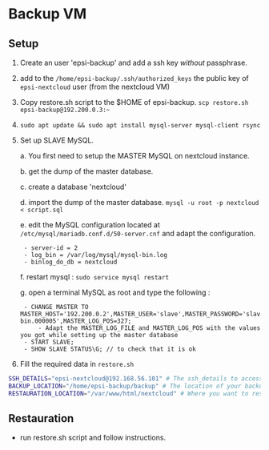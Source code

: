 # Backup VM

## Setup

1. Create an user 'epsi-backup' and add a ssh key *without* passphrase.

2. add to the `/home/epsi-backup/.ssh/authorized_keys` the public key of  `epsi-nextcloud` user (from the nextcloud VM)

3. Copy restore.sh script to the $HOME of epsi-backup. `scp restore.sh epsi-backup@192.200.0.3:~`

4. `sudo apt update && sudo apt install mysql-server mysql-client rsync`

5. Set up SLAVE MySQL.

    a. You first need to setup the MASTER MySQL on nextcloud instance.

    b. get the dump of the master database.

    c. create a database 'nextcloud'

    d. import the dump of the master database. `mysql -u root -p nextcloud < script.sql`

    e. edit the MySQL configuration located at `/etc/mysql/mariadb.conf.d/50-server.cnf` and adapt the configuration.

        - server-id = 2
        - log_bin = /var/log/mysql/mysql-bin.log
        - binlog_do_db = nextcloud

    f. restart mysql : `sudo service mysql restart`

    g. open a terminal MySQL as root and type the following : 

        - CHANGE MASTER TO MASTER_HOST='192.200.0.2',MASTER_USER='slave',MASTER_PASSWORD='slave',MASTER_LOG_FILE='mysql-bin.000005',MASTER_LOG_POS=327;
            - Adapt the MASTER_LOG_FILE and MASTER_LOG_POS with the values you got while setting up the master database
        - START SLAVE;
        - SHOW SLAVE STATUS\G; // to check that it is ok

6. Fill the required data in `restore.sh`

```bash
SSH_DETAILS="epsi-nextcloud@192.168.56.101" # The ssh_details to access to the nextcloud VM
BACKUP_LOCATION="/home/epsi-backup/backup" # The location of your backup, on the Backup VM. /!\ No trailing '/' /!\
RESTAURATION_LOCATION="/var/www/html/nextcloud" # Where you want to restore the data, on the nextcloud VM. /!\ No trailing '/' /!\
```

## Restauration

- run restore.sh script and follow instructions.